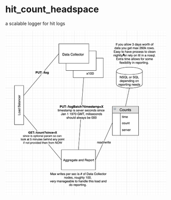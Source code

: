 # hit_count_headspace
a scalable logger for hit logs


![System Diagram](/Screen%20Shot%202019-05-08%20at%206.50.32%20PM.png)
